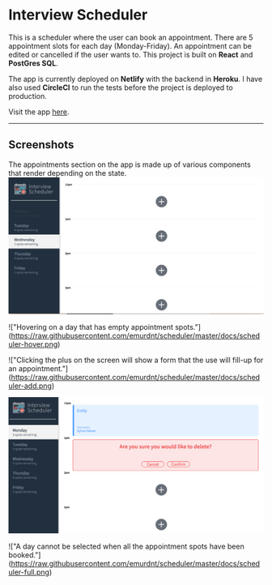 # Interview Scheduler

This is a scheduler where the user can book an appointment. There are 5 appointment slots for each day (Monday-Friday). An appointment can be edited or cancelled if the user wants to. This project is built on **React** and **PostGres SQL**. 

The app is currently deployed on **Netlify** with the backend in **Heroku**. I have also used **CircleCI** to run the tests before the project is deployed to production.

Visit the app [here](https://5f597d21f9c9a40007de331c--blissful-lovelace-3f565a.netlify.app).

---
## Screenshots
The appointments section on the app is made up of various components that render depending on the state.
!["Empty view of the scheduler. The days are on the left side while the right is occupied by the appointments."](https://raw.githubusercontent.com/emurdnt/scheduler/master/docs/scheduler-empty.png)

!["Hovering on a day that has empty appointment spots."]
(https://raw.githubusercontent.com/emurdnt/scheduler/master/docs/scheduler-hover.png)

!["Clicking the plus on the screen will show a form that the use will fill-up for an appointment."]
(https://raw.githubusercontent.com/emurdnt/scheduler/master/docs/scheduler-add.png)

!["An edit and delete button will show when a user hovers over a booked appointment. A confirmation message appears before an appointment is deleted."](https://raw.githubusercontent.com/emurdnt/scheduler/master/docs/scheduler-delete.png)

!["A day cannot be selected when all the appointment spots have been booked."]
(https://raw.githubusercontent.com/emurdnt/scheduler/master/docs/scheduler-full.png)


